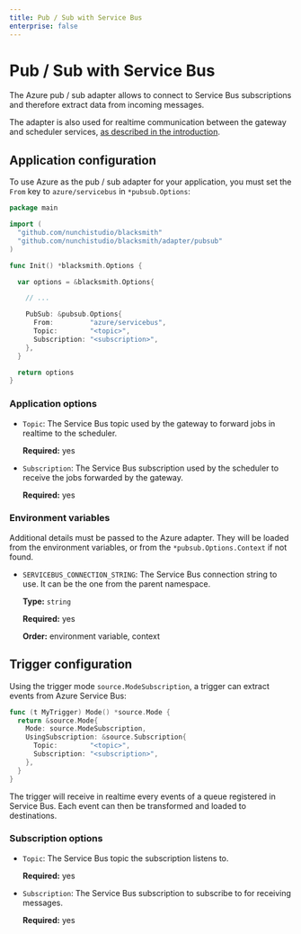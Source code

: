 ```yaml
---
title: Pub / Sub with Service Bus
enterprise: false
---
```


# Pub / Sub with Service Bus

The Azure pub / sub adapter allows to connect to Service Bus subscriptions and
therefore extract data from incoming messages.

The adapter is also used for realtime communication between the gateway and scheduler
services, [as described in the introduction](/blacksmith/introduction/what/how).

## Application configuration

To use Azure as the pub / sub adapter for your application, you must set the `From`
key to `azure/servicebus` in `*pubsub.Options`:
```go
package main

import (
  "github.com/nunchistudio/blacksmith"
  "github.com/nunchistudio/blacksmith/adapter/pubsub"
)

func Init() *blacksmith.Options {

  var options = &blacksmith.Options{

    // ...

    PubSub: &pubsub.Options{
      From:         "azure/servicebus",
      Topic:        "<topic>",
      Subscription: "<subscription>",
    },
  }

  return options
}

```

### Application options

- `Topic`: The Service Bus topic used by the gateway to forward jobs in realtime
  to the scheduler.

  **Required:** yes

- `Subscription`: The Service Bus subscription used by the scheduler to receive
  the jobs forwarded by the gateway.

  **Required:** yes

### Environment variables

Additional details must be passed to the Azure adapter. They will be loaded from
the environment variables, or from the `*pubsub.Options.Context` if not found.

- `SERVICEBUS_CONNECTION_STRING`: The Service Bus connection string to use. It can
  be the one from the parent namespace.
  
  **Type:** `string`

  **Required:** yes

  **Order:** environment variable, context

## Trigger configuration

Using the trigger mode `source.ModeSubscription`, a trigger can extract events from
Azure Service Bus:
```go
func (t MyTrigger) Mode() *source.Mode {
  return &source.Mode{
    Mode: source.ModeSubscription,
    UsingSubscription: &source.Subscription{
      Topic:        "<topic>",
      Subscription: "<subscription>",
    },
  }
}

```

The trigger will receive in realtime every events of a queue registered in Service
Bus. Each event can then be transformed and loaded to destinations.

### Subscription options

- `Topic`: The Service Bus topic the subscription listens to.

  **Required:** yes

- `Subscription`: The Service Bus subscription to subscribe to for receiving
  messages.

  **Required:** yes
